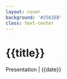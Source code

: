 ```yaml
---
layout: cover
background: '#2563EB'
class: text-center
---
```


# {{title}}

<div class="absolute bottom-10">
  <span class="font-700 text-white">
    Presentation | {{date}}
  </span>
</div>